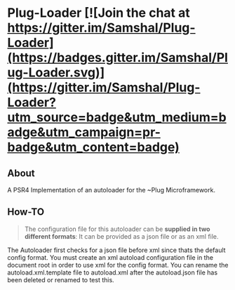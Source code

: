 # Plug-Loader [![Join the chat at https://gitter.im/Samshal/Plug-Loader](https://badges.gitter.im/Samshal/Plug-Loader.svg)](https://gitter.im/Samshal/Plug-Loader?utm_source=badge&utm_medium=badge&utm_campaign=pr-badge&utm_content=badge)

## About
A PSR4 Implementation of an autoloader for the ~Plug Microframework.

## How-TO
> The configuration file for this autoloader can be __supplied in two different formats__:
> It can be provided as a json file or as an xml file.

The Autoloader first checks for a json file before xml since thats the default config format.
You must create an xml autoload configuration file in the document root in order to use xml for the config format.
You can rename the autoload.xml.template file to autoload.xml after the autoload.json file has been deleted or renamed to
test this.

